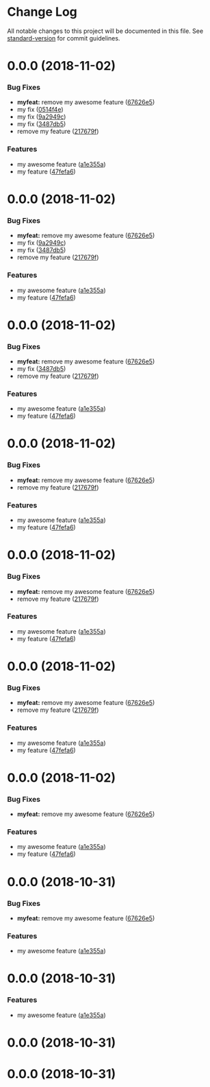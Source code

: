 # Change Log

All notable changes to this project will be documented in this file. See [standard-version](https://github.com/conventional-changelog/standard-version) for commit guidelines.

<a name="0.0.0"></a>
# 0.0.0 (2018-11-02)


### Bug Fixes

* **myfeat:** remove my awesome feature ([67626e5](https://github.com/jleveugle/manager-test/commit/67626e5))
* my fix ([0514f4e](https://github.com/jleveugle/manager-test/commit/0514f4e))
* my fix ([9a2949c](https://github.com/jleveugle/manager-test/commit/9a2949c))
* my fix ([3487db5](https://github.com/jleveugle/manager-test/commit/3487db5))
* remove my feature ([217679f](https://github.com/jleveugle/manager-test/commit/217679f))


### Features

* my awesome feature ([a1e355a](https://github.com/jleveugle/manager-test/commit/a1e355a))
* my feature ([47fefa6](https://github.com/jleveugle/manager-test/commit/47fefa6))



<a name="0.0.0"></a>
# 0.0.0 (2018-11-02)


### Bug Fixes

* **myfeat:** remove my awesome feature ([67626e5](https://github.com/jleveugle/manager-test/commit/67626e5))
* my fix ([9a2949c](https://github.com/jleveugle/manager-test/commit/9a2949c))
* my fix ([3487db5](https://github.com/jleveugle/manager-test/commit/3487db5))
* remove my feature ([217679f](https://github.com/jleveugle/manager-test/commit/217679f))


### Features

* my awesome feature ([a1e355a](https://github.com/jleveugle/manager-test/commit/a1e355a))
* my feature ([47fefa6](https://github.com/jleveugle/manager-test/commit/47fefa6))



<a name="0.0.0"></a>
# 0.0.0 (2018-11-02)


### Bug Fixes

* **myfeat:** remove my awesome feature ([67626e5](https://github.com/jleveugle/manager-test/commit/67626e5))
* my fix ([3487db5](https://github.com/jleveugle/manager-test/commit/3487db5))
* remove my feature ([217679f](https://github.com/jleveugle/manager-test/commit/217679f))


### Features

* my awesome feature ([a1e355a](https://github.com/jleveugle/manager-test/commit/a1e355a))
* my feature ([47fefa6](https://github.com/jleveugle/manager-test/commit/47fefa6))



<a name="0.0.0"></a>
# 0.0.0 (2018-11-02)


### Bug Fixes

* **myfeat:** remove my awesome feature ([67626e5](https://github.com/jleveugle/manager-test/commit/67626e5))
* remove my feature ([217679f](https://github.com/jleveugle/manager-test/commit/217679f))


### Features

* my awesome feature ([a1e355a](https://github.com/jleveugle/manager-test/commit/a1e355a))
* my feature ([47fefa6](https://github.com/jleveugle/manager-test/commit/47fefa6))



<a name="0.0.0"></a>
# 0.0.0 (2018-11-02)


### Bug Fixes

* **myfeat:** remove my awesome feature ([67626e5](https://github.com/jleveugle/manager-test/commit/67626e5))
* remove my feature ([217679f](https://github.com/jleveugle/manager-test/commit/217679f))


### Features

* my awesome feature ([a1e355a](https://github.com/jleveugle/manager-test/commit/a1e355a))
* my feature ([47fefa6](https://github.com/jleveugle/manager-test/commit/47fefa6))



<a name="0.0.0"></a>
# 0.0.0 (2018-11-02)


### Bug Fixes

* **myfeat:** remove my awesome feature ([67626e5](https://github.com/jleveugle/manager-test/commit/67626e5))
* remove my feature ([217679f](https://github.com/jleveugle/manager-test/commit/217679f))


### Features

* my awesome feature ([a1e355a](https://github.com/jleveugle/manager-test/commit/a1e355a))
* my feature ([47fefa6](https://github.com/jleveugle/manager-test/commit/47fefa6))



<a name="0.0.0"></a>
# 0.0.0 (2018-11-02)


### Bug Fixes

* **myfeat:** remove my awesome feature ([67626e5](https://github.com/jleveugle/manager-test/commit/67626e5))


### Features

* my awesome feature ([a1e355a](https://github.com/jleveugle/manager-test/commit/a1e355a))
* my feature ([47fefa6](https://github.com/jleveugle/manager-test/commit/47fefa6))



<a name="0.0.0"></a>
# 0.0.0 (2018-10-31)


### Bug Fixes

* **myfeat:** remove my awesome feature ([67626e5](https://github.com/jleveugle/manager-test/commit/67626e5))


### Features

* my awesome feature ([a1e355a](https://github.com/jleveugle/manager-test/commit/a1e355a))



<a name="0.0.0"></a>
# 0.0.0 (2018-10-31)


### Features

* my awesome feature ([a1e355a](https://github.com/jleveugle/manager-test/commit/a1e355a))



<a name="0.0.0"></a>
# 0.0.0 (2018-10-31)



<a name="0.0.0"></a>
# 0.0.0 (2018-10-31)
